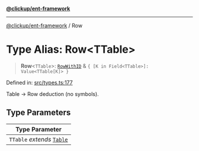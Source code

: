 [**@clickup/ent-framework**](../README.md)

***

[@clickup/ent-framework](../globals.md) / Row

# Type Alias: Row\<TTable\>

> **Row**\<`TTable`\>: [`RowWithID`](RowWithID.md) & `{ [K in Field<TTable>]: Value<TTable[K]> }`

Defined in: [src/types.ts:177](https://github.com/clickup/ent-framework/blob/master/src/types.ts#L177)

Table -> Row deduction (no symbols).

## Type Parameters

| Type Parameter |
| ------ |
| `TTable` *extends* [`Table`](Table.md) |
